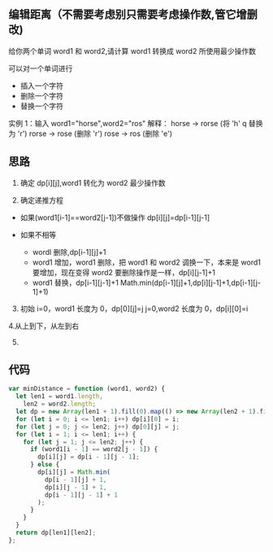 ## 编辑距离（不需要考虑别只需要考虑操作数,管它增删改)

给你两个单词 word1 和 word2,请计算 word1 转换成 word2 所使用最少操作数

可以对一个单词进行

- 插入一个字符
- 删除一个字符
- 替换一个字符

实例 1：输入 word1="horse",word2="ros"
解释： horse -> rorse (将 'h' q 替换为 'r') rorse -> rose (删除 'r') rose -> ros (删除 'e')

## 思路

1. 确定 dp[i][j],word1 转化为 word2 最少操作数

2. 确定递推方程

- 如果(word1[i-1]==word2[j-1])不做操作 dp[i][j]=dp[i-1][j-1]

- 如果不相等
  - wordl 删除,dp[i-1][j]+1
  - word1 增加，word1 删除，把 word1 和 word2 调换一下，本来是 word1 要增加，现在变得 word2 要删除操作是一样，dp[i][j-1]+1
  - word1 替换，dp[i-1][j-1]+1
    Math.min(dp[i-1][j]+1,dp[i][j-1]+1,dp[i-1][j-1]+1)

3. 初始
   i=0，word1 长度为 0，dp[0][j]=j
   j=0,word2 长度为 0，dp[i][0]=i

4.从上到下，从左到右

5.

## 代码

```js
var minDistance = function (word1, word2) {
  let len1 = word1.length,
    len2 = word2.length;
  let dp = new Array(len1 + 1).fill(0).map(() => new Array(len2 + 1).fill(0));
  for (let i = 0; i <= len1; i++) dp[i][0] = i;
  for (let j = 0; j <= len2; j++) dp[0][j] = j;
  for (let i = 1; i <= len1; i++) {
    for (let j = 1; j <= len2; j++) {
      if (word1[i - 1] == word2[j - 1]) {
        dp[i][j] = dp[i - 1][j - 1];
      } else {
        dp[i][j] = Math.min(
          dp[i - 1][j] + 1,
          dp[i][j - 1] + 1,
          dp[i - 1][j - 1] + 1
        );
      }
    }
  }
  return dp[len1][len2];
};
```
